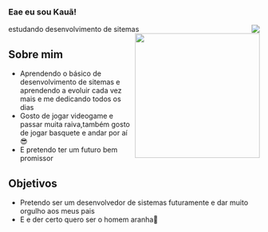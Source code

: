### Eae eu sou Kauã!
estudando desenvolvimento de sitemas
<img align="right" src="https://i.pinimg.com/originals/ce/5c/25/ce5c25657e09e8f817d996dc36ddeed5.gif"/>
<img align="right" height="250" src="https://preview.redd.it/fx57vd0sjbr91.png?auto=webp&s=1c8252c18cd77dac486f73f1863660ee7b098381"/>
## Sobre mim
- Aprendendo o básico de desenvolvimento de sitemas e aprendendo a evoluir cada vez mais e me dedicando todos os dias
- Gosto de jogar videogame e passar muita raiva,também gosto de jogar basquete e andar por aí😎
- E pretendo ter um futuro bem promissor

## Objetivos
- Pretendo ser um desenvolvedor de sistemas futuramente e dar muito orgulho aos meus pais
- E e der certo quero ser o homem aranha🤣
